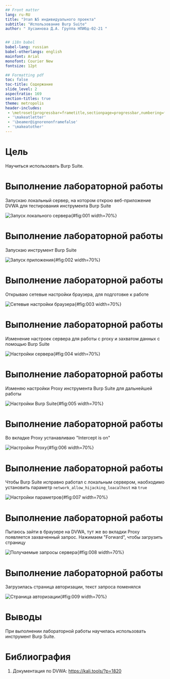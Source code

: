 ```yaml
---
## Front matter
lang: ru-RU
title: "Этап №5 индивидуального проекта"
subtitle: "Использование Burp Suite"
author: " Хусаинова Д.А. Группа НПИбд-02-21 "


## i18n babel
babel-lang: russian 
babel-otherlangs: english 
mainfont: Arial 
monofont: Courier New 
fontsize: 12pt

## Formatting pdf
toc: false
toc-title: Содержание
slide_level: 2
aspectratio: 169
section-titles: true
theme: metropolis
header-includes:
 - \metroset{progressbar=frametitle,sectionpage=progressbar,numbering=fraction}
 - '\makeatletter'
 - '\beamer@ignorenonframefalse'
 - '\makeatother'
---
```


# Цель

Научиться использовать Burp Suite.

# Выполнение лабораторной работы

Запускаю локальный сервер, на котором открою веб-приложение DVWA для тестирования инструмента Burp Suite

![Запуск локального сервера](image/1.PNG){#fig:001 width=70%}

# Выполнение лабораторной работы

Запускаю инструмент Burp Suite

![Запуск приложения](image/2.PNG){#fig:002 width=70%}

# Выполнение лабораторной работы

Открываю сетевые настройки браузера, для подготовке к работе 

![Сетевые настройки браузера](image/3.PNG){#fig:003 width=70%}

# Выполнение лабораторной работы

Изменение настроек сервера для работы с proxy и захватом данных с помощью Burp Suite 

![Настройки сервера](image/4.PNG){#fig:004 width=70%}

# Выполнение лабораторной работы

Изменяю настройки Proxy инструмента Burp Suite для дальнейшей работы 

![Настройки Burp Suite](image/5.PNG){#fig:005 width=70%}

# Выполнение лабораторной работы

Во вкладке Proxy устанавливаю "Intercept is on" 

![Настройки Proxy](image/6.PNG){#fig:006 width=70%}

# Выполнение лабораторной работы

Чтобы Burp Suite исправно работал с локальным сервером, наобходимо установить параметр `network_allow_hijacking_loacalhost` на `true`

![Настройки параметров](image/7.PNG){#fig:007 width=70%}

# Выполнение лабораторной работы

Пытаюсь зайти в браузере на DVWA, тут же во вкладки Proxy появляется захваченный запрос. Нажимаем "Forward", чтобы загрузить страницу 

![Получаемые запросы сервера](image/8.PNG){#fig:008 width=70%}

# Выполнение лабораторной работы

Загрузилась страница авторизации, текст запроса поменялся

![Страница авторизации](image/9.PNG){#fig:009 width=70%}

# Выводы

При выполнении лабораторной работы научилась использовать инструмент Burp Suite.

# Библиография

1. Документация по DVWA: https://kali.tools/?p=1820